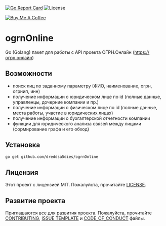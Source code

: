 [![Go Report Card](https://goreportcard.com/badge/github.com/dreddsa5dies/goCompany)](https://goreportcard.com/report/github.com/dreddsa5dies/goCompany) ![License](https://img.shields.io/badge/License-MIT-blue.svg) 

[![Buy Me A Coffee](https://www.buymeacoffee.com/assets/img/custom_images/black_img.png)](https://www.buymeacoffee.com/GDNsM0F)

# ogrnOnline
Go (Golang) пакет для работы с API проекта ОГРН.Онлайн (https://огрн.онлайн)

## Возможности
* поиск лиц по заданному параметру (ФИО, наименование, огрн, огрнип, инн)
* получение информации о юридическом лице по id (полные данные, управленцы, дочерние компании и пр.)
* получение информации о физическом лице по id (полные данные, места работы, участие в юридических лицах)
* получение информации о бухгалтерской отчетности компании
* функции для юридического анализа связей между лицами (формирование графа и его обход)

## Установка
```bash
go get github.com/dreddsa5dies/ogrnOnline
```

## Лицензия
Этот проект с лицензией MIT. Пожалуйста, прочитайте [LICENSE](https://github.com/dreddsa5dies/goCompany/tree/master/LICENSE.md).  

## Развитие проекта
Приглашаются все для развития проекта. Пожалуйста, прочитайте [CONTRIBUTING](https://github.com/dreddsa5dies/goCompany/tree/master/CONTRIBUTING.md), [ISSUE TEMPLATE](https://github.com/dreddsa5dies/goCompany/tree/master/ISSUE_TEMPLATE.md) и [CODE_OF_CONDUCT](https://github.com/dreddsa5dies/goCompany/tree/master/CODE_OF_CONDUCT.md) файлы. 